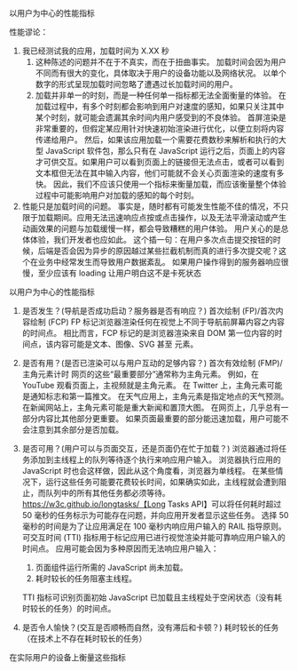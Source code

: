 以用户为中心的性能指标

性能谬论：

1. 我已经测试我的应用，加载时间为 X.XX 秒
   1. 这种陈述的问题并不在于不真实，而在于扭曲事实。 加载时间会因为用户不同而有很大的变化，具体取决于用户的设备功能以及网络状况。
      以单个数字的形式呈现加载时间忽略了遭遇过长加载时间的用户。
   2. 加载并非单一的时刻，而是一种任何单一指标都无法全面衡量的体验。
      在加载过程中，有多个时刻都会影响到用户对速度的感知，如果只关注其中某个时刻，就可能会遗漏其余时间内用户感受到的不良体验。
      首屏渲染是非常重要的，但假定某应用针对快速初始渲染进行优化，以便立刻将内容传递给用户。 然后，如果该应用加载一个需要花费数秒来解析和执行的大型 JavaScript 软件包，那么只有在 JavaScript 运行之后，页面上的内容才可供交互。如果用户可以看到页面上的链接但无法点击，或者可以看到文本框但无法在其中输入内容，他们可能就不会关心页面渲染的速度有多快。
      因此，我们不应该只使用一个指标来衡量加载，而应该衡量整个体验过程中可能影响用户对加载的感知的每个时刻。
2. 性能只是加载时间的问题。
   事实是，随时都有可能发生性能不佳的情况，不只限于加载期间。应用无法迅速响应点按或点击操作，以及无法平滑滚动或产生动画效果的问题与加载缓慢一样，都会导致糟糕的用户体验。 用户关心的是总体体验，我们开发者也应如此。
   这个插一句：在用户多次点击提交按钮的时候，后端是否会因为异步的原因越过某些拦截机制而真的进行多次提交呢？这个在业务中经常发生而导致用户数据紊乱。
   如果用户操作得到的服务器响应很慢，至少应该有 loading 让用户明白这不是卡死状态

以用户为中心的性能指标

1. 是否发生？(导航是否成功启动？服务器是否有响应？)
   首次绘制 (FP)/首次内容绘制 (FCP)
   FP 标记浏览器渲染任何在视觉上不同于导航前屏幕内容之内容的时间点。 相比而言，FCP 标记的是浏览器渲染来自 DOM 第一位内容的时间点，该内容可能是文本、图像、SVG 甚至 <canvas> 元素。
2. 是否有用？(是否已渲染可以与用户互动的足够内容？)
   首次有效绘制 (FMP)/主角元素计时
   网页的这些“最重要部分”通常称为主角元素。 例如，在 YouTube 观看页面上，主视频就是主角元素。 在 Twitter 上，主角元素可能是通知标志和第一篇推文。 在天气应用上，主角元素是指定地点的天气预测。 在新闻网站上，主角元素可能是重大新闻和置顶大图。
   在网页上，几乎总有一部分内容比其他部分更重要。 如果页面最重要的部分能迅速加载，用户可能不会注意到其余部分是否加载。
3. 是否可用？(用户可以与页面交互，还是页面仍在忙于加载？)
   浏览器通过将任务添加到主线程上的队列等待逐个执行来响应用户输入。 浏览器执行应用的 JavaScript 时也会这样做，因此从这个角度看，浏览器为单线程。
   在某些情况下，运行这些任务可能要花费较长时间，如果确实如此，主线程就会遭到阻止，而队列中的所有其他任务都必须等待。
   https://w3c.github.io/longtasks/【Long Tasks API】可以将任何耗时超过 50 毫秒的任务标示为可能存在问题，并向应用开发者显示这些任务。 选择 50 毫秒的时间是为了让应用满足在 100 毫秒内响应用户输入的 RAIL 指导原则。
   可交互时间 (TTI) 指标用于标记应用已进行视觉渲染并能可靠响应用户输入的时间点。 应用可能会因为多种原因而无法响应用户输入：

   1. 页面组件运行所需的 JavaScript 尚未加载。
   2. 耗时较长的任务阻塞主线程。

   TTI 指标可识别页面初始 JavaScript 已加载且主线程处于空闲状态（没有耗时较长的任务）的时间点。

4. 是否令人愉快？(交互是否顺畅而自然，没有滞后和卡顿？)
   耗时较长的任务（在技术上不存在耗时较长的任务）

在实际用户的设备上衡量这些指标
